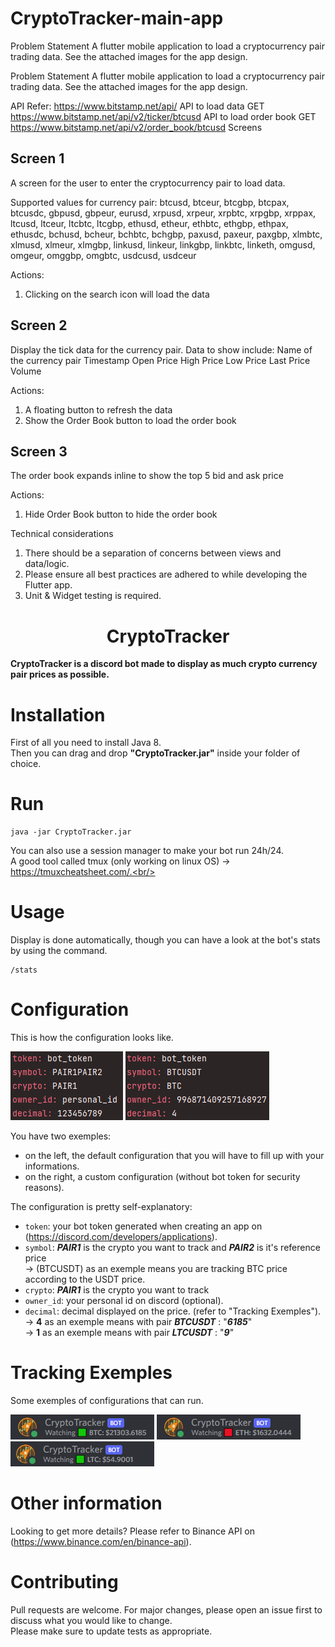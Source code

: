 # CryptoTracker-main-app
Problem Statement A flutter mobile application to load a cryptocurrency pair trading data. See the attached images for the app design.

Problem Statement
A flutter mobile application to load a cryptocurrency pair trading data.
See the attached images for the app design.

API
Refer: https://www.bitstamp.net/api/
API to load data
GET https://www.bitstamp.net/api/v2/ticker/btcusd
API to load order book
GET https://www.bitstamp.net/api/v2/order_book/btcusd
Screens

Screen 1
------------
A screen for the user to enter the cryptocurrency pair to load data.

Supported values for currency pair: btcusd, btceur, btcgbp, btcpax, btcusdc, gbpusd, gbpeur, eurusd, xrpusd, xrpeur, xrpbtc, xrpgbp, xrppax, ltcusd, ltceur, ltcbtc, ltcgbp, ethusd, etheur, ethbtc, ethgbp, ethpax, ethusdc, bchusd, bcheur, bchbtc, bchgbp, paxusd, paxeur, paxgbp, xlmbtc, xlmusd, xlmeur, xlmgbp, linkusd, linkeur, linkgbp, linkbtc, linketh, omgusd, omgeur, omggbp, omgbtc, usdcusd, usdceur

Actions:
1. Clicking on the search icon will load the data

Screen 2
-----------
Display the tick data for the currency pair. Data to show include:
Name of the currency pair
Timestamp
Open Price
High Price
Low Price
Last Price
Volume

Actions:
1. A floating button to refresh the data
2. Show the Order Book button to load the order book

Screen 3
-----------
The order book expands inline to show the top 5 bid and ask price

Actions:
1. Hide Order Book button to hide the order book

Technical considerations

1. There should be a separation of concerns between views and data/logic.
2. Please ensure all best practices are adhered to while developing the Flutter app.
3. Unit & Widget testing is required.

<div align="center">

# CryptoTracker
</div>

**CryptoTracker is a discord bot made to display as much crypto currency pair prices as possible.**<br/>

# Installation
First of all you need to install Java 8.<br/>
Then you can drag and drop **"CryptoTracker.jar"** inside your folder of choice.<br/>

# Run
```
java -jar CryptoTracker.jar
```
You can also use a session manager to make your bot run 24h/24.<br/>
A good tool called tmux (only working on linux OS) -> https://tmuxcheatsheet.com/.<br/>

# Usage
Display is done automatically, though you can have a look at the bot's stats by using the command.<br/>
```
/stats
```

# Configuration
This is how the configuration looks like.<br/>

![](Showcase/config_default_exemple.png?raw=true "Default Config Exemple")
![](Showcase/config_custom_exemple.png?raw=true "Custom Config Exemple")

You have two exemples:
- on the left, the default configuration that you will have to fill up with your informations.<br/>
- on the right, a custom configuration (without bot token for security reasons).<br/>

The configuration is pretty self-explanatory:
* `token`: your bot token generated when creating an app on (https://discord.com/developers/applications).<br/>
* `symbol`: ***PAIR1*** is the crypto you want to track and ***PAIR2*** is it's reference price<br/> 
    -> (BTCUSDT) as an exemple means you are tracking BTC price according to the USDT price.<br/> 
* `crypto`: ***PAIR1*** is the crypto you want to track<br/> 
* `owner_id`: your personal id on discord (optional).<br/> 
* `decimal`: decimal displayed on the price. (refer to "Tracking Exemples").<br/> 
    -> **4** as an exemple means with pair ***BTCUSDT*** : "***6185***"<br/> 
    -> **1** as an exemple means with pair ***LTCUSDT*** : "***9***"<br/> 

# Tracking Exemples
Some exemples of configurations that can run.<br/>

![](Showcase/btc_exemple.png?raw=true "BTC/USDT Tracking Exemple")
![](Showcase/eth_exemple.png?raw=true "ETH/USDT Tracking Exemple")
![](Showcase/ltc_exemple.png?raw=true "LTC/USDT Tracking Exemple")

# Other information
Looking to get more details? Please refer to Binance API on (https://www.binance.com/en/binance-api).<br/>

# Contributing
Pull requests are welcome. For major changes, please open an issue first to discuss what you would like to change.<br/>
Please make sure to update tests as appropriate.<br/>
